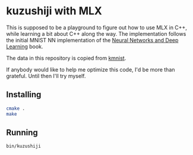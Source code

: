 # kuzushiji with MLX

This is supposed to be a playground to figure out how to use MLX in C++, while learning a bit about C++ along the way.
The implementation follows the initial MNIST NN implementation of the [Neural Networks and Deep Learning](http://neuralnetworksanddeeplearning.com) book.

The data in this repository is copied from [kmnist](https://github.com/rois-codh/kmnist).

If anybody would like to help me optimize this code, I'd be more than grateful. Until then I'll try myself.

## Installing

```bash
cmake .
make
```

## Running

```bash
bin/kuzushiji
```
